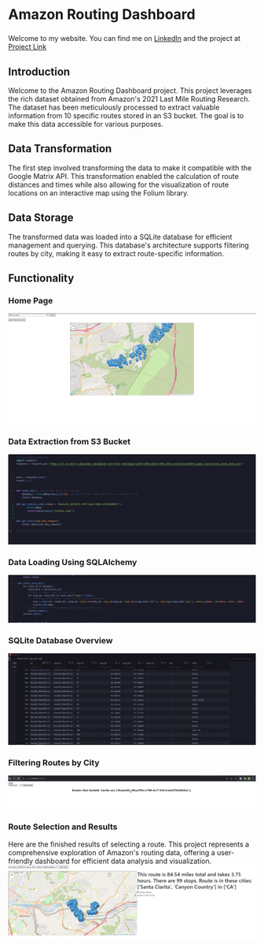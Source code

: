 # Amazon Routing Dashboard
### 
Welcome to my website.  You can find me on [LinkedIn](https://www.linkedin.com/in/william-chen-5456261a9/) and the project at [Project Link](https://github.com/wchenn/driver)
## Introduction

Welcome to the Amazon Routing Dashboard project. This project leverages the rich dataset obtained from Amazon's 2021 Last Mile Routing Research. The dataset has been meticulously processed to extract valuable information from 10 specific routes stored in an S3 bucket. The goal is to make this data accessible for various purposes.

## Data Transformation

The first step involved transforming the data to make it compatible with the Google Matrix API. This transformation enabled the calculation of route distances and times while also allowing for the visualization of route locations on an interactive map using the Folium library.

## Data Storage

The transformed data was loaded into a SQLite database for efficient management and querying. This database's architecture supports filtering routes by city, making it easy to extract route-specific information.

## Functionality

### Home Page
![Home Page](homeimage.png)

### Data Extraction from S3 Bucket
![Extract](Extractfromamazon.png)

### Data Loading Using SQLAlchemy
![Load](loadexample.png)

### SQLite Database Overview
![db](photoofdb.png)

### Filtering Routes by City
![filtercity](cityfilter.png)

### Route Selection and Results

Here are the finished results of selecting a route. This project represents a comprehensive exploration of Amazon's routing data, offering a user-friendly dashboard for efficient data analysis and visualization.
![result](result.png)
